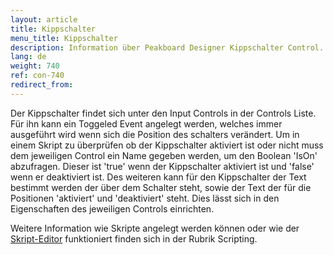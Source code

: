 ```yaml
---
layout: article
title: Kippschalter
menu_title: Kippschalter
description: Information über Peakboard Designer Kippschalter Control.
lang: de
weight: 740
ref: con-740
redirect_from:
---
```


Der Kippschalter findet sich unter den Input Controls in der Controls Liste. 
Für ihn kann ein Toggeled Event angelegt werden, welches immer ausgeführt wird wenn sich die Position des schalters verändert. 
Um in einem Skript zu überprüfen ob der Kippschalter aktiviert ist oder nicht muss dem jeweiligen Control ein Name gegeben werden, um den Boolean 'IsOn' abzufragen. 
Dieser ist 'true' wenn der Kippschalter aktiviert ist und 'false' wenn er deaktiviert ist. 
Des weiteren kann für den Kippschalter der Text bestimmt werden der über dem Schalter steht, sowie der Text der für die Positionen 'aktiviert' und 'deaktiviert' steht. 
Dies lässt sich in den Eigenschaften des jeweiligen Controls einrichten.

Weitere Information wie Skripte angelegt werden können oder wie der [Skript-Editor](/scripting/de-script-editor.html) funktioniert finden sich in der Rubrik Scripting.
